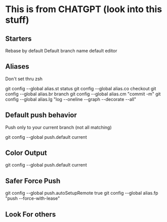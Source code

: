 # This is from CHATGPT (look into this stuff)

## Starters

Rebase by default
Default branch name
default editor

## Aliases

Don't set thru zsh

git config --global alias.st status
git config --global alias.co checkout
git config --global alias.br branch
git config --global alias.cm "commit -m"
git config --global alias.lg "log --oneline --graph --decorate --all"

## Default push behavior

Push only to your current branch (not all matching)

git config --global push.default current 

## Color Output

git config --global push.default current

## Safer Force Push

git config --global push.autoSetupRemote true
git config --global alias.fp "push --force-with-lease"

## Look For others
